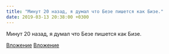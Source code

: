 ```yaml
---
title: "Минут 20 назад, я думал что Безе пишется как Бизе."
date: 2019-03-13 20:38:00 +0300
---
```


Минут 20 назад, я думал что Безе пишется как Бизе.


[Вложение](/assets/vk_photos/2/nsJgzaP_XwU.jpg)
[Вложение](/assets/vk_photos/2/_wf1TcTC3K8.jpg)
